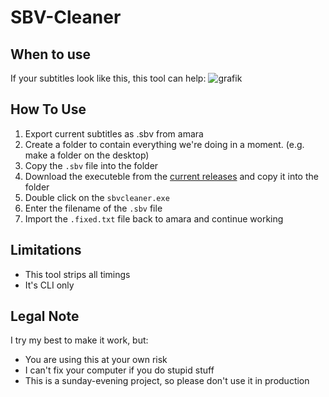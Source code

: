 # SBV-Cleaner

## When to use
If your subtitles look like this, this tool can help:
![grafik](https://user-images.githubusercontent.com/18314920/110988713-33e32780-8371-11eb-95de-efb91b24a7f6.png)

## How To Use
1. Export current subtitles as .sbv from amara
2. Create a folder to contain everything we're doing in a moment. (e.g. make a folder on the desktop)
3. Copy the `.sbv` file into the folder
4. Download the executeble from the [current releases](https://github.com/ChrisgammaDE/SBV-Cleaner/releases) and copy it into the folder
5. Double click on the `sbvcleaner.exe`
6. Enter the filename of the `.sbv` file
7. Import the `.fixed.txt` file back to amara and continue working




## Limitations
- This tool strips all timings
- It's CLI only



## Legal Note
I try my best to make it work, but:
- You are using this at your own risk
- I can't fix your computer if you do stupid stuff
- This is a sunday-evening project, so please don't use it in production
